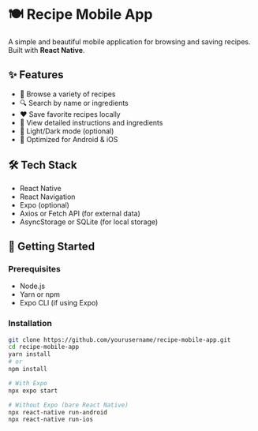 # 🍽️ Recipe Mobile App

A simple and beautiful mobile application for browsing and saving recipes. Built with **React Native**.

## ✨ Features

- 📖 Browse a variety of recipes
- 🔍 Search by name or ingredients
- ❤️ Save favorite recipes locally
- 🧾 View detailed instructions and ingredients
- 🌙 Light/Dark mode (optional)
- 📱 Optimized for Android & iOS

## 🛠 Tech Stack

- React Native
- React Navigation
- Expo (optional)
- Axios or Fetch API (for external data)
- AsyncStorage or SQLite (for local storage)

## 🚀 Getting Started

### Prerequisites

- Node.js
- Yarn or npm
- Expo CLI (if using Expo)

### Installation

```bash
git clone https://github.com/yourusername/recipe-mobile-app.git
cd recipe-mobile-app
yarn install
# or
npm install

# With Expo
npx expo start

# Without Expo (bare React Native)
npx react-native run-android
npx react-native run-ios
